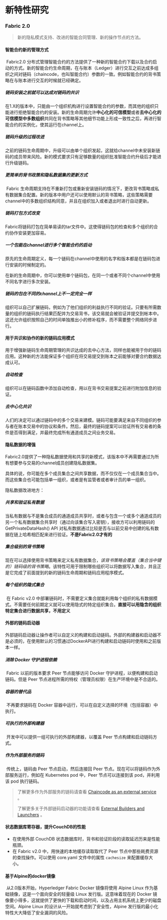 # 新特性研究



### Fabric 2.0 

> 新的隐私模式支持、改进的智能合同管理、新的操作节点的方法。



#### 智能合约新的管理方式

​	Fabric2.0 分布式管理智能合约的方法提供了一种新的智能合约下载以及合约启动的方式。新的智能合约生命周期，在与账本（Ledger）进行交互之前达成多组织之间对链码（chaincode，也叫智能合约）参数的一致。例如智能合约的背书策略在与账本进行交互的时候就已经确定。

##### 链码安装之前就可以达成对链码的共识

​	在1.X的版本中，只能由一个组织机构进行设置智能合约的参数，而其他的组织只能进行拒绝智能合约的安装。新的生命周期允许**中心化的可信模型**或者**去中心化的可信模型中多数组织**共同在背书策略等其他细节功能上形成一致性之后，再进行智能合约的实例化，使其运行在channel上。

##### 链码升级的过程改进

​	之前的链码生命周期中，升级可以由单个组织发起，这就给channel中未安装新链码的成员带来风险。新的模式要求只有足够数量的组织批准智能合约升级后才能进行升级链码。

##### 更简单的背书政策和隐私数据集的更新方式

​	Fabric 生命周期支持在不重新打包或重新安装链码的情况下，更改背书策略或私有数据集合配置。新的版本中用户还可以使用默认的背书策略，这些策略需要channel中的多数组织结构同意，并且在组织加入或者退出时进行自动更新。

##### 链码打包方式改变

​	Fabric将链码打包在简单易读的tar文件中。这使得链码包的检查和多个组织的合约协作安装更加容易。

##### 一个包能在channel进行多个智能合约的启动

​	原先的生命周期定义，每一个链码在channel中使用的名字和版本都是在链码包进行安装的时候制定的。

​	在新的生命周期中，你可以使用单个链码包，在同一个或者不同个channel中使用不同名字进行多次安装。

##### 链码的包在不同的channel上不一定完全一样

​	组织可以自己扩展链码，例如为了他们组织的利益执行不同的验证。只要有所需数量的组织的链码执行结果匹配并为交易背书，该交易就会被验证并提交到帐本中。这还允许组织按照自己的时间单独推出小的修补程序，而不需要整个网络同步进行。


#### 用于共识和协作的新的链码应用模式

​	用于增强新链码生命周期管理的共识达成的去中心方法，同样也能被用于你的链码应用。这种新的方法能保证多个组织在将交易提交到账本之前能够对要合约数据达成认可。

##### 自动检查

​	组织可以在链码函数中添加自动检查，用以在背书交易提案之前进行附加信息的验证。

##### 去中心化共识

​	人们的决定可以通过链码中的多个交易来建模。链码可能要满足来自不同组织的参与者在账本交易中的协议和条件。然后，最终的链码提案可以验证所有交易者的条件是否得到满足，并最终完成所有通道成员之间业务交易。



#### 隐私数据的增强

​	Fabric2.0提供了一种隐私数据使用和共享的新模式，该版本中不再需要通过为所有想要参与交易的channel成员创建隐私数据集。

​	具体的说，你可能在多个成员集合之间共享数据，而不仅仅在一个成员集合当中。而这些集合也可能包括单一组织，或者是有监管者或者审计员的单一组织。

隐私数据改进地方：

##### 共享和验证私有数据

​	当私有数据与不是集合成员的通道成员共享时，或者与包含一个或多个通道成员的另一个私有数据集合共享时（通过向该集合写入密钥），接收方可以利用链码的 GetPrivateDataHash() API 对私有数据通过比较是否与以前交易中创建的私有数据在链上哈希相匹配来进行验证。**不是Fabric2.0才有的**

##### 集合级别的背书策略

​	现在可以选择使用背书策略来定义私有数据集合，*该背书策略会覆盖（集合当中键的）链码级的背书策略*。该特性可用于限制哪些组织可以将数据写入集合，并且正是它完成了前面提到的新的链码生命周期和链码应用程序模式。

##### 每个组织的隐式集合

​	在 Fabric v2.0 中部署链码时，不需要定义集合就能利用每个组织的私有数据模式。不需要任何前期定义就可以使用隐式的特定组织集合。**直接可以用隐含的组织特定集合进行数据共享，不用定义**



#### 外部的链码启动器

​	外部链码启动器让操作者可以自定义的构建和启动链码。外部的构建器和启动器不是必须的，在使用默认的习惯通过DockerAPI进行构建和启动链码时使用和之前版本一样。

##### 消除 Docker 守护进程依赖

​	Fabric 以前的版本要求 Peer 节点能够访问 Docker 守护进程，以便构建和启动链码。但是 Peer 节点进程所需的特权（管理员权限）在生产环境中是不合适的。

##### 容器的替代品

​	不再要求链码在 Docker 容器中运行，可以在自定义选择的环境（包括容器）中执行。

##### 可执行的外部构建器

​	开发中可以提供一组可执行的外部构建器，以覆盖 Peer 节点构建和启动链码方式。

##### 作为外部服务的链码

​	传统上，链码由 Peer 节点启动，然后连接回 Peer 节点。现在可以将链码作为外部服务运行，例如在 Kubernetes pod 中，Peer 节点可以连接到该 pod，并利用该 pod 执行链码。

> 了解更多作为外部服务的链码请查看 [Chaincode as an external service](https://hyperledger-fabric.readthedocs.io/zh_CN/latest/cc_service.html) 。
>
> 了解更多关于外部链码启动器的功能请查看 [External Builders and Launchers](https://hyperledger-fabric.readthedocs.io/zh_CN/latest/cc_launcher.html) 。


#### 状态数据库寄存器，提升CouchDB的性能

+ 在使用外部 CouchDB 状态数据库时，背书和验证阶段的读取延迟历来是性能瓶颈。
+ 在 Fabric v2.0 中，用快速的本地缓存读取取代了 Peer 节点中那些耗费资源的查找操作。可以使用 core.yaml 文件中的属性 `cachesize` 来配置缓存大小。



#### 基于Alpine的docker镜像

​	从2.0版本开始，Hyperledger Fabric Docker 镜像将使用 Alpine Linux 作为基础镜像，这是一个面向安全的轻量级 Linux 发行版。这意味着现在的 Docker 镜像要小得多，这就提供了更快的下载和启动时间，以及占用主机系统上更少的磁盘空间。Alpine Linux 的设计从一开始就考虑到了安全性，Alpine 发行版的最小化特性大大降低了安全漏洞的风险。


